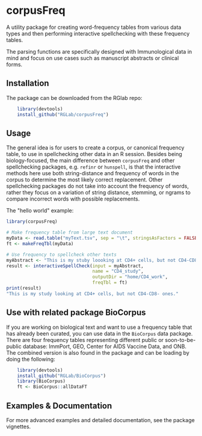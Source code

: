 corpusFreq
============

A utility package for creating word-frequency tables from various data types and then performing interactive spellchecking with these frequency tables.

The parsing functions are specifically designed with Immunological data in mind and focus on use cases such as manuscript abstracts or clinical forms.

## Installation
The package can be downloaded from the RGlab repo:

```R
    library(devtools)
    install_github("RGLab/corpusFreq")
```

## Usage
The general idea is for users to create a corpus, or canonical frequency table, to use in spellchecking other data in an R session.  Besides being biology-focused, the main difference between `corpusFreq` and other spellchecking packages, e.g. `refinr` or `hunspell`, is that the interactive methods here use both string-distance and frequency of words in the corpus to determine the most likely correct replacement.  Other spellchecking packages do not take into account the frequency of words, rather they focus on a variation of string distance, stemming, or ngrams to compare incorrect words with possible replacements.

The "hello world" example:

```R
library(corpusFreq)

# Make frequency table from large text document
myData <- read.table("myText.tsv", sep = "\t", stringsAsFactors = FALSE)
ft <- makeFreqTbl(myData)

# Use frequency to spellcheck other texts
myAbstract <- "This is my stuby loooking at CD4+ cells, but not CD4-CD8- ones."
result <- interactiveSpellCheck(input = myAbstract,
                                name = "CD4_study",
                                outputDir = "home/CD4_work",
                                freqTbl = ft)
print(result)
"This is my study looking at CD4+ cells, but not CD4-CD8- ones."
```

## Use with related package BioCorpus
If you are working on biological text and want to use a frequency table that has already been curated, you can use data in the `BioCorpus` data package.  There are four frequency tables representing different public or soon-to-be-public database: ImmPort, GEO, Center for AIDS Vaccine Data, and ONB.  The combined version is also found in the package and can be loading by doing the following:

```R
    library(devtools)
    install_github("RGLab/BioCorpus")
    library(BioCorpus)
    ft <- BioCorpus::allDataFT
```

## Examples & Documentation
For more advanced examples and detailed documentation, see the package vignettes.